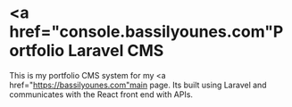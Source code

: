 # <a href="console.bassilyounes.com"Portfolio Laravel CMS</a>

This is my portfolio CMS system for my <a href="https://bassilyounes.com"main page</a>. Its built using Laravel and communicates with the React front end with APIs.
